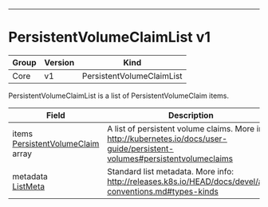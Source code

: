 

-----------
# PersistentVolumeClaimList v1



Group        | Version     | Kind
------------ | ---------- | -----------
Core | v1 | PersistentVolumeClaimList







PersistentVolumeClaimList is a list of PersistentVolumeClaim items.



Field        | Description
------------ | -----------
items <br /> [PersistentVolumeClaim](#persistentvolumeclaim-v1) array | A list of persistent volume claims. More info: http://kubernetes.io/docs/user-guide/persistent-volumes#persistentvolumeclaims
metadata <br /> [ListMeta](#listmeta-unversioned) | Standard list metadata. More info: http://releases.k8s.io/HEAD/docs/devel/api-conventions.md#types-kinds






